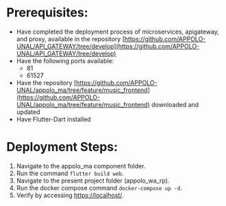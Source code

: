 # Prerequisites:
- Have completed the deployment process of microservices, apigateway, and proxy, available in the repository [https://github.com/APPOLO-UNAL/API_GATEWAY/tree/develop](https://github.com/APPOLO-UNAL/API_GATEWAY/tree/develop)
- Have the following ports available:
    - 81
    - 61527
- Have the repository [https://github.com/APPOLO-UNAL/appolo_ma/tree/feature/music_frontend](https://github.com/APPOLO-UNAL/appolo_ma/tree/feature/music_frontend) downloaded and updated
- Have Flutter-Dart installed

# Deployment Steps:
1. Navigate to the appolo_ma component folder.
2. Run the command `flutter build web`.
3. Navigate to the present project folder (appolo_wa_rp).
4. Run the docker compose command `docker-compose up -d`.
5. Verify by accessing [https://localhost/](https://localhost/).